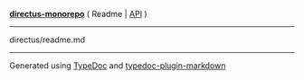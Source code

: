 [**directus-monorepo**](README.md) ( Readme \| [API](API.md) )

---

directus/readme.md

---

Generated using [TypeDoc](https://typedoc.org/) and
[typedoc-plugin-markdown](https://www.npmjs.com/package/typedoc-plugin-markdown)
